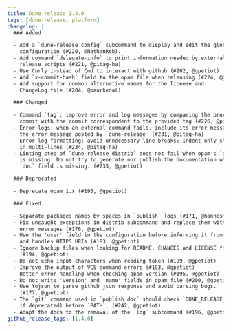 ```yaml
---
title: Dune-release 1.4.0
tags: [dune-release, platform]
changelog: |
  ### Added

  - Add a `dune-release config` subcommand to display and edit the global
    configuration (#220, @NathanReb).
  - Add command `delegate-info` to print information needed by external
    release scripts (#221, @pitag-ha)
  - Use Curly instead of Cmd to interact with github (#202, @gpetiot)
  - Add `x-commit-hash` field to the opam file when releasing (#224, @gpetiot)
  - Add support for common alternative names for the license and
    ChangeLog file (#204, @paurkedal)

  ### Changed

  - Command `tag`: improve error and log messages by comparing the provided
    commit with the commit correspondent to the provided tag (#226, @pitag-ha)
  - Error logs: when an external command fails, include its error message in
    the error message posted by `dune-release` (#231, @pitag-ha)
  - Error log formatting: avoid unnecessary line-breaks; indent only slightly
    in multi-lines (#234, @pitag-ha)
  - Linting step of `dune-release distrib` does not fail when opam's `doc` field
    is missing. Do not try to generate nor publish the documentation when opam's
    `doc` field is missing. (#235, @gpetiot)

  ### Deprecated

  - Deprecate opam 1.x (#195, @gpetiot)

  ### Fixed

  - Separate packages names by spaces in `publish` logs (#171, @hannesm)
  - Fix uncaught exceptions in distrib subcommand and replace them with proper
    error messages (#176, @gpetiot)
  - Use the 'user' field in the configuration before inferring it from repo URI
    and handles HTTPS URIs (#183, @gpetiot)
  - Ignore backup files when looking for README, CHANGES and LICENSE files
    (#194, @gpetiot)
  - Do not echo input characters when reading token (#199, @gpetiot)
  - Improve the output of VCS command errors (#193, @gpetiot)
  - Better error handling when checking opam version (#195, @gpetiot)
  - Do not write 'version' and 'name' fields in opam file (#200, @gpetiot)
  - Use Yojson to parse github json response and avoid parsing bugs.
    (#177, @gpetiot)
  - The `git` command used in `publish doc` should check `DUNE_RELEASE_GIT` (even
    if deprecated) before `PATH`. (#242, @gpetiot)
  - Adapt the docs to the removal of the `log` subcommand (#196, @gpetiot)
github_release_tags: [1.4.0]
---
```

